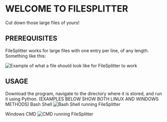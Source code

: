 # WELCOME TO FILESPLITTER
Cut down those large files of yours!

## PREREQUISITES
FileSplitter works for large files with one entry per line, of any length. Something like this:

![Example of what a file should look like for FileSplitter to work ](https://github.com/lmmcntsh/FileSplitter/assets/112915632/d5d2bb22-fe5e-4ef5-b5ae-bd9cf3e38641)


## USAGE
Download the program, navigate to the directory where it is stored, and run it using Python. (EXAMPLES BELOW SHOW BOTH LINUX AND WINDOWS METHODS)
Bash Shell
![Bash Shell running FileSplitter](https://github.com/lmmcntsh/FileSplitter/assets/112915632/174f10a3-192c-4405-b209-48df62cef875)

Windows CMD
![CMD running FileSplitter](https://github.com/lmmcntsh/FileSplitter/assets/112915632/f4023919-7ef6-402a-b219-fad34a5eced0)

